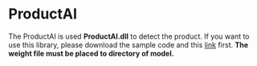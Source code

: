 # ProductAI
The ProductAI is used **ProductAI.dll** to detect the product. If you want to use this library, please download the sample code and this [link](https://drive.google.com/file/d/1U4aMRyRxnsZ4DVlN8py1bGgq2fG4Egzg/view?usp=sharing) first. **The weight file must be placed to directory of model.**
